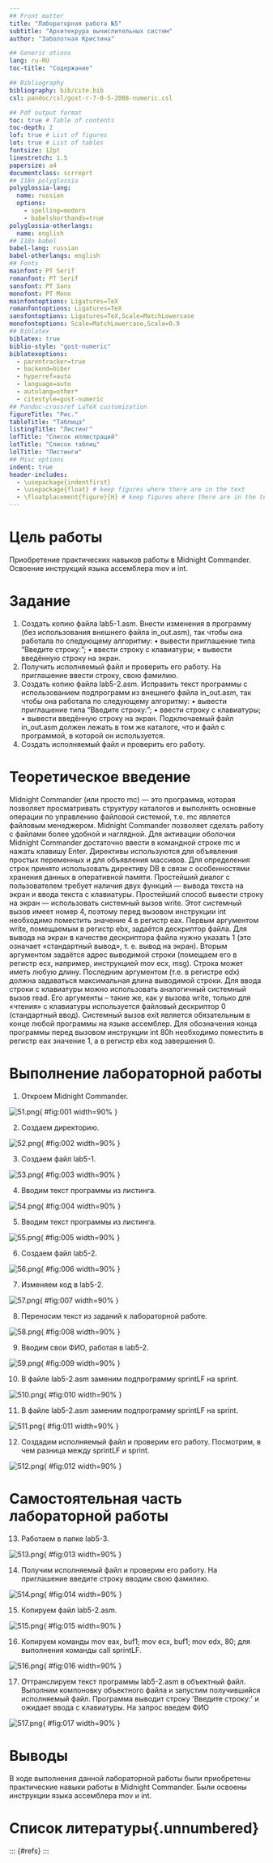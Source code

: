 ```yaml
---
## Front matter
title: "Лабораторная работа №5"
subtitle: "Архитекрура вычислительных систем"
author: "Заболотная Кристина"

## Generic otions
lang: ru-RU
toc-title: "Содержание"

## Bibliography
bibliography: bib/cite.bib
csl: pandoc/csl/gost-r-7-0-5-2008-numeric.csl

## Pdf output format
toc: true # Table of contents
toc-depth: 2
lof: true # List of figures
lot: true # List of tables
fontsize: 12pt
linestretch: 1.5
papersize: a4
documentclass: scrreprt
## I18n polyglossia
polyglossia-lang:
  name: russian
  options:
	- spelling=modern
	- babelshorthands=true
polyglossia-otherlangs:
  name: english
## I18n babel
babel-lang: russian
babel-otherlangs: english
## Fonts
mainfont: PT Serif
romanfont: PT Serif
sansfont: PT Sans
monofont: PT Mono
mainfontoptions: Ligatures=TeX
romanfontoptions: Ligatures=TeX
sansfontoptions: Ligatures=TeX,Scale=MatchLowercase
monofontoptions: Scale=MatchLowercase,Scale=0.9
## Biblatex
biblatex: true
biblio-style: "gost-numeric"
biblatexoptions:
  - parentracker=true
  - backend=biber
  - hyperref=auto
  - language=auto
  - autolang=other*
  - citestyle=gost-numeric
## Pandoc-crossref LaTeX customization
figureTitle: "Рис."
tableTitle: "Таблица"
listingTitle: "Листинг"
lofTitle: "Список иллюстраций"
lotTitle: "Список таблиц"
lolTitle: "Листинги"
## Misc options
indent: true
header-includes:
  - \usepackage{indentfirst}
  - \usepackage{float} # keep figures where there are in the text
  - \floatplacement{figure}{H} # keep figures where there are in the text
---
```


# Цель работы

Приобретение практических навыков работы в Midnight Commander. Освоение инструкций языка ассемблера mov и int.

# Задание

1. Создать копию файла lab5-1.asm. Внести изменения в программу (без использования внешнего файла in_out.asm), так чтобы она работала по следующему алгоритму: 
• вывести приглашение типа “Введите строку:”; 
• ввести строку с клавиатуры; 
• вывести введённую строку на экран.
2. Получить исполняемый файл и проверить его работу. На приглашение ввести строку, свою фамилию.
3. Создать копию файла lab5-2.asm. Исправить текст программы с использованием подпрограмм из внешнего файла in_out.asm, так чтобы она работала по следующему алгоритму:
• вывести приглашение типа “Введите строку:”;
• ввести строку с клавиатуры;
• вывести введённую строку на экран.
Подключаемый файл in_out.asm должен лежать в том же каталоге, что и файл с программой, в которой он используется.
4. Создать исполняемый файл и проверить его работу.

# Теоретическое введение

Midnight Commander (или просто mc) — это программа, которая позволяет просматривать структуру каталогов и выполнять основные операции по управлению файловой системой, т.е. mc является файловым менеджером. Midnight Commander позволяет сделать работу с файлами более удобной и наглядной. Для активации оболочки Midnight Commander достаточно ввести в командной строке mc и нажать клавишу Enter.
Директивы используются для объявления простых переменных и для объявления массивов. Для определения строк принято использовать директиву DB в связи с особенностями хранения данных в оперативной памяти.
Простейший диалог с пользователем требует наличия двух функций — вывода текста на экран и ввода текста с клавиатуры. Простейший способ вывести строку на экран — использовать системный вызов write. Этот системный вызов имеет номер 4, поэтому перед вызовом инструкции int необходимо поместить значение 4 в регистр eax. Первым аргументом write, помещаемым в регистр ebx, задаётся дескриптор файла. Для вывода на экран в качестве дескриптора файла нужно указать 1 (это означает «стандартный вывод», т. е. вывод на экран). Вторым аргументом задаётся адрес выводимой строки (помещаем его в регистр ecx, например, инструкцией mov ecx, msg). Строка может иметь любую длину.
Последним аргументом (т.е. в регистре edx) должна задаваться максимальная длина выводимой строки.
Для ввода строки с клавиатуры можно использовать аналогичный системный вызов read. Его аргументы – такие же, как у вызова write, только для «чтения» с клавиатуры используется файловый дескриптор 0 (стандартный ввод). Системный вызов exit является обязательным в конце любой программы на языке ассемблер. Для обозначения конца программы перед вызовом инструкции int 80h необходимо поместить в регистр еах значение 1, а в регистр ebx код завершения 0.

# Выполнение лабораторной работы

1. Откроем Midnight Commander. 

![51.png](image/51.png){ #fig:001 width=90% }

2. Создаем директорию. 

![52.png](image/52.png){ #fig:002 width=90% }

3. Создаем файл lab5-1.

![53.png](image/53.png){ #fig:003 width=90% }

4. Вводим текст программы из листинга. 

![54.png](image/54.png){ #fig:004 width=90% }

5. Вводим текст программы из листинга.

![55.png](image/55.png){ #fig:005 width=90% }

6. Создаем файл lab5-2. 

![56.png](image/56.png){ #fig:006 width=90% }

7. Изменяем код в lab5-2. 

![57.png](image/57.png){ #fig:007 width=90% }

8. Переносим текст из заданий к лабораторной работе. 

![58.png](image/58.png){ #fig:008 width=90% }

9. Вводим свои ФИО, работая в lab5-2. 

![59.png](image/59.png){ #fig:009 width=90% }

10. В файле lab5-2.asm заменим подпрограмму sprintLF на sprint. 

![510.png](image/510.png){ #fig:010 width=90% }

11. В файле lab5-2.asm заменим подпрограмму sprintLF на sprint. 

![511.png](image/511.png){ #fig:011 width=90% }

12. Создадим исполняемый файл и проверим его работу. Посмотрим, в чем разница между sprintLF и sprint.

![512.png](image/512.png){ #fig:012 width=90% }

# Самостоятельная часть лабораторной работы

13. Работаем в папке lab5-3.

![513.png](image/513.png){ #fig:013 width=90% }

14. Получим исполняемый файл и проверим его работу. На приглашение введите строку вводим свою фамилию. 

![514.png](image/514.png){ #fig:014 width=90% }

15. Копируем файл lab5-2.asm.

![515.png](image/515.png){ #fig:015 width=90% }

16. Копируем команды mov eax, buf1; mov ecx, buf1; mov edx, 80; для выполнения команды call sprintLF. 

![516.png](image/516.png){ #fig:016 width=90% }

17. Оттранслируем текст программы lab5-2.asm в объектный файл. Выполним компоновку объектного файла и запустим получившийся исполняемый файл. Программа выводит строку 'Введите строку:' и ожидает ввода с клавиатуры. На запрос введем ФИО 

![517.png](image/517.png){ #fig:017 width=90% }

# Выводы

В ходе выполнения данной лабораторной работы были приобретены практические навыки работы в Midnight Commander. Были освоены инструкции языка ассемблера mov и int.

# Список литературы{.unnumbered}
::: {#refs}
:::
